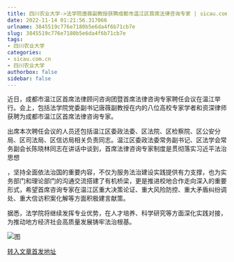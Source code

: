 ```yaml
---
title: 四川农业大学->法学院唐薇副教授获聘成都市温江区首席法律咨询专家 | sicau.com.cn
date: 2022-11-14 01:21:56.317066
urlname: 3845519c776e7180b5e6da4f6b71cb7e
slug: 3845519c776e7180b5e6da4f6b71cb7e
tags: 
- 四川农业大学
categories:
- sicau.com.cn
- 四川农业大学
authorbox: false
sidebar: false
---
```

近日，成都市温江区首席法律顾问咨询团暨首席法律咨询专家聘任会议在温江举行。会上，包括法学院党委副书记唐薇副教授在内的八位高校专家学者和资深律师获聘为成都市温江区首席法律咨询专家。

出席本次聘任会议的人员还包括温江区委政法委、区法院、区检察院、区公安分局、区司法局、区信访局相关负责同志。温江区委政法委常务副书记、区法学会常务副会长陈晓林同志在讲话中谈到，首席法律咨询专家制度是贯彻落实习近平法治思想
<!--more-->
，坚持全面依法治国的重要内容，不仅为服务法治建设实践提供有力支撑，也为实务部门和理论部门的沟通交流搭建了有机桥梁，更是推进校地合作走向深入的重要形式，希望首席咨询专家在温江区重大决策论证、重大风险防控、重大矛盾纠纷调处、重大信访积案化解等方面积极建言献策。  

据悉，法学院将继续发挥专业优势，在人才培养、科学研究等方面深化实践对接，为推动地方经济社会高质量发展铸牢法治根基。

![图](https://news.sicau.edu.cn/__local/1/28/8A/430C1CF49B28CF8245134B660D1_B237DD0A_A2BC3.png)

[转入文章首发地址](https://news.sicau.edu.cn/info/1078/70181.htm)